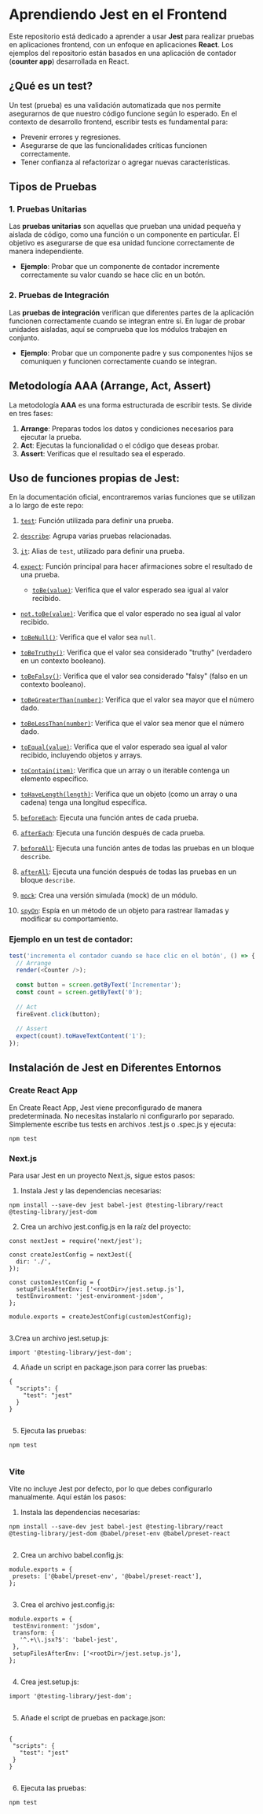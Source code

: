 # Aprendiendo Jest en el Frontend

Este repositorio está dedicado a aprender a usar **Jest** para realizar pruebas en aplicaciones frontend, con un enfoque en aplicaciones **React**. Los ejemplos del repositorio están basados en una aplicación de contador (**counter app**) desarrollada en React.

## ¿Qué es un test?

Un test (prueba) es una validación automatizada que nos permite asegurarnos de que nuestro código funcione según lo esperado. En el contexto de desarrollo frontend, escribir tests es fundamental para:

- Prevenir errores y regresiones.
- Asegurarse de que las funcionalidades críticas funcionen correctamente.
- Tener confianza al refactorizar o agregar nuevas características.
  
## Tipos de Pruebas

### 1. Pruebas Unitarias

Las **pruebas unitarias** son aquellas que prueban una unidad pequeña y aislada de código, como una función o un componente en particular. El objetivo es asegurarse de que esa unidad funcione correctamente de manera independiente.

- **Ejemplo**: Probar que un componente de contador incremente correctamente su valor cuando se hace clic en un botón.

### 2. Pruebas de Integración

Las **pruebas de integración** verifican que diferentes partes de la aplicación funcionen correctamente cuando se integran entre sí. En lugar de probar unidades aisladas, aquí se comprueba que los módulos trabajen en conjunto.

- **Ejemplo**: Probar que un componente padre y sus componentes hijos se comuniquen y funcionen correctamente cuando se integran.

## Metodología AAA (Arrange, Act, Assert)

La metodología **AAA** es una forma estructurada de escribir tests. Se divide en tres fases:

1. **Arrange**: Preparas todos los datos y condiciones necesarios para ejecutar la prueba.
2. **Act**: Ejecutas la funcionalidad o el código que deseas probar.
3. **Assert**: Verificas que el resultado sea el esperado.
 
## Uso de funciones propias de Jest:

En la documentación oficial, encontraremos varias funciones que se utilizan a lo largo de este repo: 

1. [`test`](https://jestjs.io/docs/api#testname-fn): Función utilizada para definir una prueba.

2. [`describe`](https://jestjs.io/docs/api#describename-fn): Agrupa varias pruebas relacionadas.

3. [`it`](https://jestjs.io/docs/api#itname-fn): Alias de `test`, utilizado para definir una prueba.

4. [`expect`](https://jestjs.io/docs/expect): Función principal para hacer afirmaciones sobre el resultado de una prueba.
    - [`toBe(value)`](https://jestjs.io/docs/expect#tobevalue): Verifica que el valor esperado sea igual al valor recibido.

- [`not.toBe(value)`](https://jestjs.io/docs/expect#tonotbevalue): Verifica que el valor esperado no sea igual al valor recibido.

- [`toBeNull()`](https://jestjs.io/docs/expect#tobenull): Verifica que el valor sea `null`.

- [`toBeTruthy()`](https://jestjs.io/docs/expect#tobetruthy): Verifica que el valor sea considerado "truthy" (verdadero en un contexto booleano).

- [`toBeFalsy()`](https://jestjs.io/docs/expect#tobefalsy): Verifica que el valor sea considerado "falsy" (falso en un contexto booleano).

- [`toBeGreaterThan(number)`](https://jestjs.io/docs/expect#tobegreaterthannumber): Verifica que el valor sea mayor que el número dado.

- [`toBeLessThan(number)`](https://jestjs.io/docs/expect#tobelessthannumber): Verifica que el valor sea menor que el número dado.

- [`toEqual(value)`](https://jestjs.io/docs/expect#toequalvalue): Verifica que el valor esperado sea igual al valor recibido, incluyendo objetos y arrays.

- [`toContain(item)`](https://jestjs.io/docs/expect#tocontainitem): Verifica que un array o un iterable contenga un elemento específico.

- [`toHaveLength(length)`](https://jestjs.io/docs/expect#tohavelengthlength): Verifica que un objeto (como un array o una cadena) tenga una longitud específica.


5. [`beforeEach`](https://jestjs.io/docs/api#beforeeachfn-timeout): Ejecuta una función antes de cada prueba.

6. [`afterEach`](https://jestjs.io/docs/api#aftereachfn-timeout): Ejecuta una función después de cada prueba.

7. [`beforeAll`](https://jestjs.io/docs/api#beforeallfn-timeout): Ejecuta una función antes de todas las pruebas en un bloque `describe`.

8. [`afterAll`](https://jestjs.io/docs/api#afterallfn-timeout): Ejecuta una función después de todas las pruebas en un bloque `describe`.

9. [`mock`](https://jestjs.io/docs/api#jestmockmodulename-fn): Crea una versión simulada (mock) de un módulo.

10. [`spyOn`](https://jestjs.io/docs/api#jestspyonobject-methodname): Espía en un método de un objeto para rastrear llamadas y modificar su comportamiento.




### Ejemplo en un test de contador:

```javascript
test('incrementa el contador cuando se hace clic en el botón', () => {
  // Arrange
  render(<Counter />);
  
  const button = screen.getByText('Incrementar');
  const count = screen.getByText('0');
  
  // Act
  fireEvent.click(button);
  
  // Assert
  expect(count).toHaveTextContent('1');
});
```

## Instalación de Jest en Diferentes Entornos

### Create React App
En Create React App, Jest viene preconfigurado de manera predeterminada. No necesitas instalarlo ni configurarlo por separado. Simplemente escribe tus tests en archivos .test.js o .spec.js y ejecuta:

```
npm test
```

### Next.js
Para usar Jest en un proyecto Next.js, sigue estos pasos:

1. Instala Jest y las dependencias necesarias:
```
npm install --save-dev jest babel-jest @testing-library/react @testing-library/jest-dom

```
2. Crea un archivo jest.config.js en la raíz del proyecto:

```
const nextJest = require('next/jest');

const createJestConfig = nextJest({
  dir: './',
});

const customJestConfig = {
  setupFilesAfterEnv: ['<rootDir>/jest.setup.js'],
  testEnvironment: 'jest-environment-jsdom',
};

module.exports = createJestConfig(customJestConfig);


```

3.Crea un archivo jest.setup.js:
```
import '@testing-library/jest-dom';

```

4. Añade un script en package.json para correr las pruebas:
```
{
  "scripts": {
    "test": "jest"
  }
}


```

5. Ejecuta las pruebas:
```
npm test


```
### Vite
Vite no incluye Jest por defecto, por lo que debes configurarlo manualmente. Aquí están los pasos:

1. Instala las dependencias necesarias:
 ```
npm install --save-dev jest babel-jest @testing-library/react @testing-library/jest-dom @babel/preset-env @babel/preset-react


```

2. Crea un archivo babel.config.js:
 ```
module.exports = {
  presets: ['@babel/preset-env', '@babel/preset-react'],
};


```

3.  Crea el archivo jest.config.js:
 ```
 module.exports = {
  testEnvironment: 'jsdom',
  transform: {
    '^.+\\.jsx?$': 'babel-jest',
  },
  setupFilesAfterEnv: ['<rootDir>/jest.setup.js'],
};


```
4.  Crea jest.setup.js:
 ```
 import '@testing-library/jest-dom';


```

5.  Añade el script de pruebas en package.json:
 ```
 
{
  "scripts": {
    "test": "jest"
  }
}


```
6.  Ejecuta las pruebas:
 ```
 npm test


```
